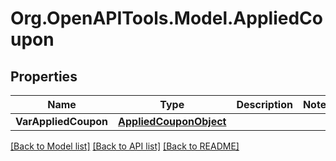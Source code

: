 # Org.OpenAPITools.Model.AppliedCoupon

## Properties

Name | Type | Description | Notes
------------ | ------------- | ------------- | -------------
**VarAppliedCoupon** | [**AppliedCouponObject**](AppliedCouponObject.md) |  | 

[[Back to Model list]](../README.md#documentation-for-models) [[Back to API list]](../README.md#documentation-for-api-endpoints) [[Back to README]](../README.md)

